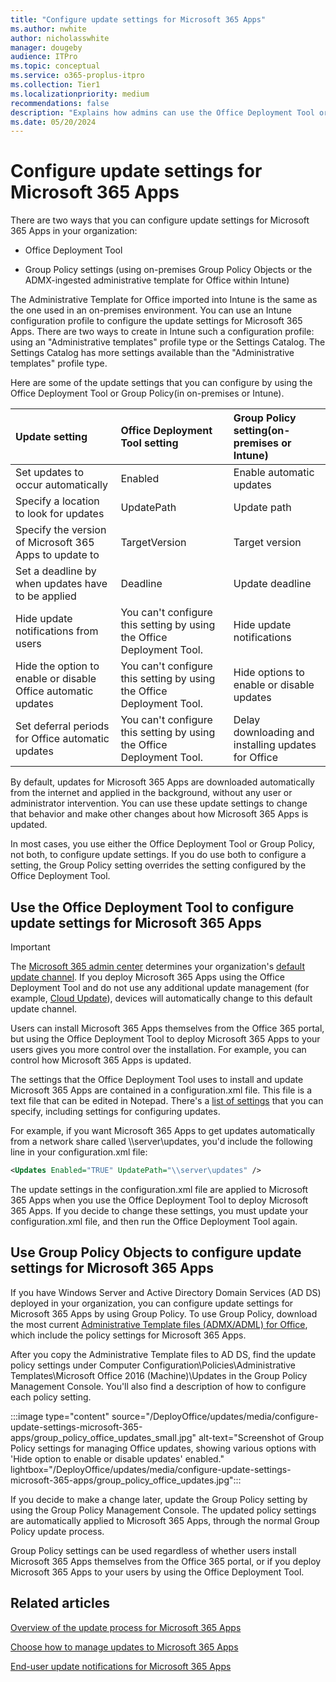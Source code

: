 ```yaml
---
title: "Configure update settings for Microsoft 365 Apps"
ms.author: nwhite
author: nicholasswhite
manager: dougeby
audience: ITPro
ms.topic: conceptual
ms.service: o365-proplus-itpro
ms.collection: Tier1
ms.localizationpriority: medium
recommendations: false
description: "Explains how admins can use the Office Deployment Tool or Group Policy to Configure update settings for Microsoft 365 Apps."
ms.date: 05/20/2024
---
```


# Configure update settings for Microsoft 365 Apps
  
There are two ways that you can configure update settings for Microsoft 365 Apps in your organization:
  
- Office Deployment Tool
    
- Group Policy settings (using on-premises Group Policy Objects or the ADMX-ingested administrative template for Office within Intune)
  
The Administrative Template for Office imported into Intune is the same as the one used in an on-premises environment. You can use an Intune configuration profile to configure the update settings for Microsoft 365 Apps. There are two ways to create in Intune such a configuration profile: using an "Administrative templates" profile type or the Settings Catalog. The Settings Catalog has more settings available than the "Administrative templates" profile type.    

Here are some of the update settings that you can configure by using the Office Deployment Tool or Group Policy(in on-premises or Intune).
  
|**Update setting**|**Office Deployment Tool setting**|**Group Policy setting(on-premises or Intune)**|
|:-----|:-----|:-----|
|Set updates to occur automatically  <br/> |Enabled  <br/> |Enable automatic updates  <br/> |
|Specify a location to look for updates  <br/> |UpdatePath  <br/> |Update path  <br/> |
|Specify the version of Microsoft 365 Apps to update to  <br/> |TargetVersion  <br/> |Target version  <br/> |
|Set a deadline by when updates have to be applied  <br/> |Deadline  <br/> |Update deadline  <br/> |
|Hide update notifications from users  <br/> |You can't configure this setting by using the Office Deployment Tool.  <br/> |Hide update notifications  <br/> |
|Hide the option to enable or disable Office automatic updates  <br/> |You can't configure this setting by using the Office Deployment Tool.  <br/> |Hide options to enable or disable updates  <br/> |
|Set deferral periods for Office automatic updates <br/> |You can't configure this setting by using the Office Deployment Tool. <br/> |Delay downloading and installing updates for Office <br/> |
   
By default, updates for Microsoft 365 Apps are downloaded automatically from the internet and applied in the background, without any user or administrator intervention. You can use these update settings to change that behavior and make other changes about how Microsoft 365 Apps is updated.
  
In most cases, you use either the Office Deployment Tool or Group Policy, not both, to configure update settings. If you do use both to configure a setting, the Group Policy setting overrides the setting configured by the Office Deployment Tool.
  
## Use the Office Deployment Tool to configure update settings for Microsoft 365 Apps
<a name="ODT"> </a>
> [!IMPORTANT]
> The [Microsoft 365 admin center](https://admin.cloud.microsoft/) determines your organization's [default update channel](../manage-software-download-settings-office-365.md). If you deploy Microsoft 365 Apps using the Office Deployment Tool and do not use any additional update management (for example, [Cloud Update](../admincenter/cloud-update.md)), devices will automatically change to this default update channel.

Users can install Microsoft 365 Apps themselves from the Office 365 portal, but using the Office Deployment Tool to deploy Microsoft 365 Apps to your users gives you more control over the installation. For example, you can control how Microsoft 365 Apps is updated.
  
The settings that the Office Deployment Tool uses to install and update Microsoft 365 Apps are contained in a configuration.xml file. This file is a text file that can be edited in Notepad. There's a [list of settings](../office-deployment-tool-configuration-options.md) that you can specify, including settings for configuring updates.
  
For example, if you want Microsoft 365 Apps to get updates automatically from a network share called  \\\server\updates, you'd include the following line in your configuration.xml file:
  
```xml
<Updates Enabled="TRUE" UpdatePath="\\server\updates" />
```

The update settings in the configuration.xml file are applied to Microsoft 365 Apps when you use the Office Deployment Tool to deploy Microsoft 365 Apps. If you decide to change these settings, you must update your configuration.xml file, and then run the Office Deployment Tool again.
  
## Use Group Policy Objects to configure update settings for Microsoft 365 Apps
<a name="GP"> </a>

If you have Windows Server and Active Directory Domain Services (AD DS) deployed in your organization, you can configure update settings for Microsoft 365 Apps by using Group Policy. To use Group Policy, download the most current [Administrative Template files (ADMX/ADML) for Office](https://www.microsoft.com/download/details.aspx?id=49030), which include the policy settings for Microsoft 365 Apps.

After you copy the Administrative Template files to AD DS, find the update policy settings under Computer Configuration\\Policies\\Administrative Templates\\Microsoft Office 2016 (Machine)\\Updates in the Group Policy Management Console. You'll also find a description of how to configure each policy setting.

:::image type="content" source="/DeployOffice/updates/media/configure-update-settings-microsoft-365-apps/group_policy_office_updates_small.jpg" alt-text="Screenshot of Group Policy settings for managing Office updates, showing various options with 'Hide option to enable or disable updates' enabled." lightbox="/DeployOffice/updates/media/configure-update-settings-microsoft-365-apps/group_policy_office_updates.jpg":::
  
If you decide to make a change later, update the Group Policy setting by using the Group Policy Management Console. The updated policy settings are automatically applied to Microsoft 365 Apps, through the normal Group Policy update process.
  
Group Policy settings can be used regardless of whether users install Microsoft 365 Apps themselves from the Office 365 portal, or if you deploy Microsoft 365 Apps to your users by using the Office Deployment Tool.
  
   
## Related articles
[Overview of the update process for Microsoft 365 Apps](overview-update-process-microsoft-365-apps.md)
  
[Choose how to manage updates to Microsoft 365 Apps](choose-how-manage-updates-microsoft-365-apps.md)
  
[End-user update notifications for Microsoft 365 Apps](end-user-update-notifications-microsoft-365-apps.md)

